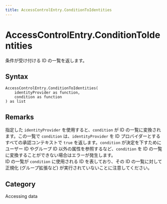 ```yaml
---
title: AccessControlEntry.ConditionToIdentities
---
```


# AccessControlEntry.ConditionToIdentities


条件が受け付ける ID の一覧を返します。


## Syntax

```powerquery
AccessControlEntry.ConditionToIdentities(
    identityProvider as function,
    condition as function
) as list
```


## Remarks

指定した <code>identityProvider</code> を使用すると、<code>condition</code> が ID の一覧に変換されます。この一覧で <code>condition</code> は、<code>identityProvider</code> を ID プロバイダーとするすべての承認コンテキストで <code>true</code> を返します。<code>condition</code> が決定を下すためにユーザー ID やグループ ID 以外の属性を参照するなど、<code>condition</code> を ID の一覧に変換することができない場合はエラーが発生します。<br />    ID の一覧が <code>condition</code> に使用される ID を表しており、その ID の一覧に対して正規化 (グループ拡張など) が実行されていないことに注意してください。<br />



## Category
Accessing data
